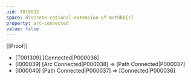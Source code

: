 ```yaml
---
uid: T019032
space: discrete-rational-extension-of-mathbb{r}
property: arc-connected
value: false
---
```

[[Proof]]

* [T001309] [Connected|P000036]
* [I000039] [Arc Connected|P000038] => [Path Connected|P000037]
* [I000040] [Path Connected|P000037] => [Connected|P000036]

